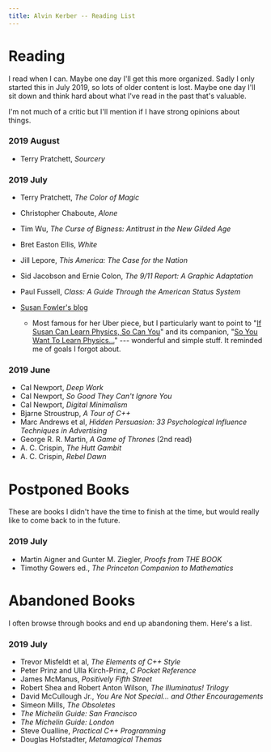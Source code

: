 ```yaml
---
title: Alvin Kerber -- Reading List
---
```


# Reading

I read when I can. Maybe one day I'll get this more organized. Sadly I only
started this in July 2019, so lots of older content is lost. Maybe one day I'll
sit down and think hard about what I've read in the past that's valuable.

I'm not much of a critic but I'll mention if I have strong opinions about things.

### 2019 August
- Terry Pratchett, *Sourcery*

### 2019 July

- Terry Pratchett, *The Color of Magic*
- Christopher Chaboute, *Alone*
- Tim Wu, *The Curse of Bigness: Antitrust in the New Gilded Age*
- Bret Easton Ellis, *White*
- Jill Lepore, *This America: The Case for the Nation*
- Sid Jacobson and Ernie Colon, *The 9/11 Report: A Graphic Adaptation*
- Paul Fussell, *Class: A Guide Through the American Status System*
- [Susan Fowler's blog](https://www.susanjfowler.com/blog)

  - Most famous for her Uber piece, but I particularly want to point to
  "[If Susan Can Learn Physics, So Can You](https://www.susanjfowler.com/blog/2016/8/26/from-the-fledgling-physicist-archives-if-susan-can-learn-physics-so-can-you)"
  and its companion,
  "[So You Want To Learn Physics...](https://www.susanjfowler.com/blog/2016/8/13/so-you-want-to-learn-physics)"
  --- wonderful and simple stuff. It reminded me of goals I forgot about.

### 2019 June

- Cal Newport, *Deep Work*
- Cal Newport, *So Good They Can't Ignore You*
- Cal Newport, *Digital Minimalism*
- Bjarne Stroustrup, *A Tour of C++*
- Marc Andrews et al, *Hidden Persuasion: 33 Psychological Influence Techniques
  in Advertising*
- George R. R. Martin, *A Game of Thrones* (2nd read)
- A. C. Crispin, *The Hutt Gambit*
- A. C. Crispin, *Rebel Dawn*

# Postponed Books

These are books I didn't have the time to finish at the time, but would really
like to come back to in the future.

### 2019 July

- Martin Aigner and Gunter M. Ziegler, *Proofs from THE BOOK*
- Timothy Gowers ed., *The Princeton Companion to Mathematics*

# Abandoned Books

I often browse through books and end up abandoning them. Here's a list.

### 2019 July

- Trevor Misfeldt et al, *The Elements of C++ Style*
- Peter Prinz and Ulla Kirch-Prinz, *C Pocket Reference*
- James McManus, *Positively Fifth Street*
- Robert Shea and Robert Anton Wilson, *The Illuminatus! Trilogy*
- David McCullough Jr., *You Are Not Special... and Other Encouragements*
- Simeon Mills, *The Obsoletes*
- *The Michelin Guide: San Francisco*
- *The Michelin Guide: London*
- Steve Oualline, *Practical C++ Programming*
- Douglas Hofstadter, *Metamagical Themas*
